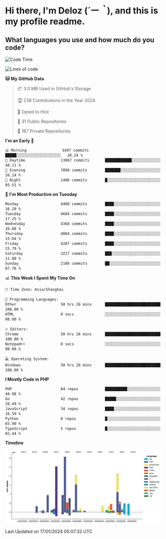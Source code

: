 # **Hi there, I'm Deloz (*´ー｀*), and this is my profile readme.**

## **What languages you use and how much do you code?**

<!--START_SECTION:waka-->
![Code Time](http://img.shields.io/badge/Code%20Time-3%2C197%20hrs%2027%20mins-blue)

![Lines of code](https://img.shields.io/badge/From%20Hello%20World%20I%27ve%20Written-34.8%20million%20lines%20of%20code-blue)

**🐱 My GitHub Data** 

> 📦 3.0 MB Used in GitHub's Storage 
 > 
> 🏆 238 Contributions in the Year 2024
 > 
> 💼 Opted to Hire
 > 
> 📜 31 Public Repositories 
 > 
> 🔑 187 Private Repositories 
 > 
**I'm an Early 🐤** 

```text
🌞 Morning                5497 commits        █████░░░░░░░░░░░░░░░░░░░░   20.24 % 
🌆 Daytime                13067 commits       ████████████░░░░░░░░░░░░░   48.11 % 
🌃 Evening                7098 commits        ███████░░░░░░░░░░░░░░░░░░   26.14 % 
🌙 Night                  1496 commits        █░░░░░░░░░░░░░░░░░░░░░░░░   05.51 % 
```
📅 **I'm Most Productive on Tuesday** 

```text
Monday                   4400 commits        ████░░░░░░░░░░░░░░░░░░░░░   16.20 % 
Tuesday                  4684 commits        ████░░░░░░░░░░░░░░░░░░░░░   17.25 % 
Wednesday                4368 commits        ████░░░░░░░░░░░░░░░░░░░░░   16.08 % 
Thursday                 4084 commits        ████░░░░░░░░░░░░░░░░░░░░░   15.04 % 
Friday                   4287 commits        ████░░░░░░░░░░░░░░░░░░░░░   15.79 % 
Saturday                 3227 commits        ███░░░░░░░░░░░░░░░░░░░░░░   11.88 % 
Sunday                   2108 commits        ██░░░░░░░░░░░░░░░░░░░░░░░   07.76 % 
```


📊 **This Week I Spent My Time On** 

```text
🕑︎ Time Zone: Asia/Shanghai

💬 Programming Languages: 
Other                    50 hrs 26 mins      █████████████████████████   100.00 % 
HTML                     0 secs              ░░░░░░░░░░░░░░░░░░░░░░░░░   00.00 % 

🔥 Editors: 
Chrome                   50 hrs 26 mins      █████████████████████████   100.00 % 
Notepad++                0 secs              ░░░░░░░░░░░░░░░░░░░░░░░░░   00.00 % 

💻 Operating System: 
Windows                  50 hrs 26 mins      █████████████████████████   100.00 % 
```

**I Mostly Code in PHP** 

```text
PHP                      84 repos            ██████████░░░░░░░░░░░░░░░   40.98 % 
Go                       42 repos            █████░░░░░░░░░░░░░░░░░░░░   20.49 % 
JavaScript               34 repos            ████░░░░░░░░░░░░░░░░░░░░░   16.59 % 
Python                   8 repos             █░░░░░░░░░░░░░░░░░░░░░░░░   03.90 % 
TypeScript               5 repos             █░░░░░░░░░░░░░░░░░░░░░░░░   02.44 % 
```



**Timeline**

![Lines of Code chart](https://raw.githubusercontent.com/deloz/deloz/main/assets/bar_graph.png)


 Last Updated on 17/01/2024 05:07:32 UTC
<!--END_SECTION:waka-->
